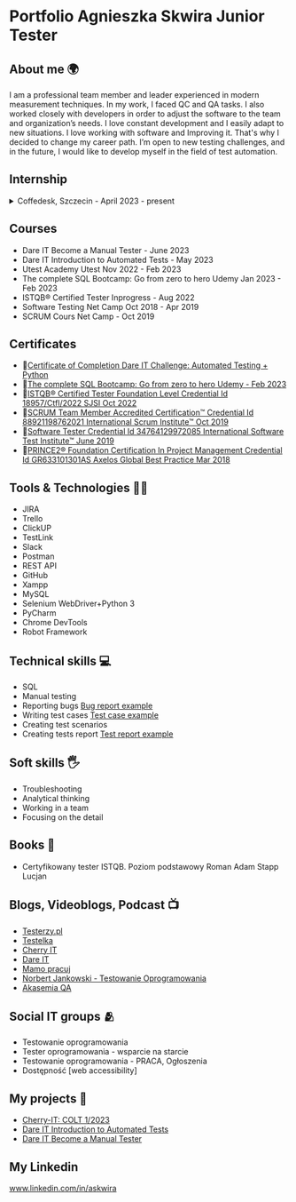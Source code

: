 # Portfolio Agnieszka Skwira Junior Tester
## About me :earth_africa:

I am a professional team member and leader experienced in modern measurement techniques. In my work, I faced QC and QA tasks. I also worked closely with developers in order to adjust the software to the team and organization’s needs. I love constant development and I easily adapt to new situations. I love working with software and Improving it. That's why I decided to change my career path.  I’m open to new testing challenges, and in the future, I would like to develop myself in the field of test automation.

## Internship
<details>   
<summary> Coffedesk, Szczecin - April 2023 - present  </summary>
   
 * manually testing 
 * reporting bugs
</details>

## Courses


* Dare IT Become a Manual Tester - June 2023
* Dare IT Introduction to Automated Tests - May 2023
* Utest Academy Utest Nov 2022 - Feb 2023
* The complete SQL Bootcamp: Go from zero to hero Udemy Jan 2023 - Feb 2023
* ISTQB® Certified Tester Inprogress - Aug 2022
* Software Testing Net Camp Oct 2018 - Apr 2019
* SCRUM Cours Net Camp - Oct 2019

## Certificates
*	:link:[Certificate of Completion Dare IT Challenge: Automated Testing + Python](https://drive.google.com/file/d/1Y3gPh8ke9Y2RL8W00bd8Qdl0T8lYfgUd/view?usp=sharing)
* :link:[The complete SQL Bootcamp: Go from zero to hero Udemy - Feb 2023](https://drive.google.com/file/d/1AUxCA65mwlf65KSzZ6umHo31Jrl4-kJi/view?usp=share_link)
* :link:[ISTQB® Certified Tester Foundation Level Credential Id 18957/Ctfl/2022 SJSI  Oct 2022](https://drive.google.com/file/d/1_3rRg2SZkaJavhS5CoCxzqWVwB8SEsfD/view?usp=share_link)
*	:link:[SCRUM Team Member Accredited Certification™ Credential Id 88921198762021 International Scrum Institute™ Oct 2019](https://drive.google.com/file/d/1sj4HvCzgBr1WAO3i68lcPUpXH7LUBNYu/view?usp=share_link)
* :link:[Software Tester Credential Id 34764129972085 International Software Test Institute™ June 2019](https://drive.google.com/file/d/1IMMUw5VV8L2YS3s541ExwQCyQjm7hJPQ/view?usp=share_link)
*	:link:[PRINCE2® Foundation Certification In Project Management Credential Id GR633101301AS Axelos Global Best Practice Mar 2018](https://drive.google.com/file/d/1uGiofzWF5M94AF_fW6UUav4WQxvfgAPb/view?usp=share_link)



## Tools & Technologies :woman_technologist:
 
*	JIRA
*	Trello
*	ClickUP
*	TestLink
*	Slack
*	Postman 
*	REST API
*	GitHub
*  Xampp
*  MySQL
*  Selenium WebDriver+Python 3
*  PyCharm
*  Chrome DevTools
*  Robot Framework

## Technical skills 	:computer:

*  SQL
*	Manual testing 
*	Reporting bugs [Bug report example](https://docs.google.com/spreadsheets/d/1xSeHVgHfjHilGcWbqVagT-oJvZXe5Su4bsqHYpNS4-I/edit?usp=drive_link)
*	Writing test cases [Test case example](https://docs.google.com/spreadsheets/d/134noooR1Z6IQK7ywN1-JaquA1C6fzejA/edit?usp=drive_link&ouid=101471762458599150702&rtpof=true&sd=true)
*	Creating test scenarios
*	Creating tests report [Test report example](https://docs.google.com/spreadsheets/d/1fRZP7MfdG9GO1nnrfrsnv-x_iL6daoWyTxRKKpJ5MBE/edit?usp=drive_link)

## Soft skills :raised_hand_with_fingers_splayed:

* Troubleshooting
* Analytical thinking
*	Working in a team
*	Focusing on the detail

## Books :open_book:
* Certyfikowany tester ISTQB. Poziom podstawowy Roman Adam Stapp Lucjan
## Blogs, Videoblogs, Podcast :tv:
* [Testerzy.pl](https://testerzy.pl/)
* [Testelka](https://testelka.pl/)
* [Cherry IT](http://cherry-it.pl/)
* [Dare IT](https://www.dareit.io/)
* [Mamo pracuj](https://mamopracuj.pl/)
* [Norbert Jankowski - Testowanie Oprogramowania](https://www.youtube.com/c/JankowskiNorbert/)
* [Akasemia QA](https://www.youtube.com/@akademiaqa/)
## Social IT groups :people_hugging:
* Testowanie oprogramowania
* Tester oprogramowania - wsparcie na starcie
* Testowanie oprogramowania - PRACA, Ogłoszenia
* Dostępność [web accessibility]
## My projects :floppy_disk:
* [Cherry-IT: COLT 1/2023](https://github.com/agskwira/Colt1-restApi)
* [Dare IT Introduction to Automated Tests](https://github.com/agskwira/Challenge_portfolio_Aga)
* [Dare IT Become a Manual Tester](https://github.com/agskwira/challenge_portfolio_Agnieszka/blob/main/README.md)

## My Linkedin

www.linkedin.com/in/askwira



   
